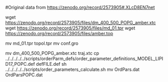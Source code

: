 #Original data from https://zenodo.org/record/2573905#.XLcD8EN7net



wget  https://zenodo.org/record/2573905/files/dm_400_500_POPG_amber.xtc
wget  https://zenodo.org/record/2573905/files/md_01.tpr
wget  https://zenodo.org/record/2573905/files/amber.top

mv  md_01.tpr topol.tpr
mv  conf.gro

mv  dm_400_500_POPG_amber.xtc traj.xtc
cp  ../../../../../scripts/orderParm_defs/order_parameter_definitions_MODEL_LIPID17_POPC.def defFILE.def
sh ../../../../../scripts/order_parameters_calculate.sh
mv OrdPars.dat OrdParsPOPC.dat

